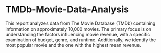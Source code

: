 # TMDb-Movie-Data-Analysis
This report analyzes data from The Movie Database (TMDb) containing information on approximately 10,000 movies. The primary focus is on understanding the factors influencing movie revenue, with a specific examination of budget, genre, and runtime. Additionally, we identify the most popular movie and the one with the highest mean revenue.

